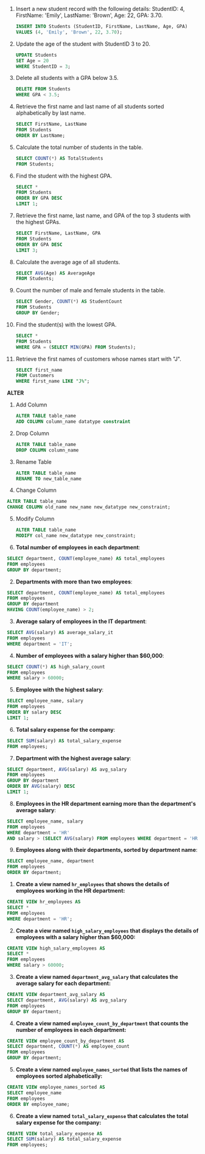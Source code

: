 
1. Insert a new student record with the following details: StudentID: 4, FirstName: 'Emily', LastName: 'Brown', Age: 22, GPA: 3.70.
   ```sql
   INSERT INTO Students (StudentID, FirstName, LastName, Age, GPA)
   VALUES (4, 'Emily', 'Brown', 22, 3.70);
   ```

2. Update the age of the student with StudentID 3 to 20.
   ```sql
   UPDATE Students
   SET Age = 20
   WHERE StudentID = 3;
   ```

3. Delete all students with a GPA below 3.5.
   ```sql
   DELETE FROM Students
   WHERE GPA < 3.5;
   ```

4. Retrieve the first name and last name of all students sorted alphabetically by last name.
   ```sql
   SELECT FirstName, LastName
   FROM Students
   ORDER BY LastName;
   ```

5. Calculate the total number of students in the table.
   ```sql
   SELECT COUNT(*) AS TotalStudents
   FROM Students;
   ```

6. Find the student with the highest GPA.
   ```sql
   SELECT *
   FROM Students
   ORDER BY GPA DESC
   LIMIT 1;
   ```

7. Retrieve the first name, last name, and GPA of the top 3 students with the highest GPAs.
   ```sql
   SELECT FirstName, LastName, GPA
   FROM Students
   ORDER BY GPA DESC
   LIMIT 3;
   ```

8. Calculate the average age of all students.
   ```sql
   SELECT AVG(Age) AS AverageAge
   FROM Students;
   ```

9. Count the number of male and female students in the table.
   ```sql
   SELECT Gender, COUNT(*) AS StudentCount
   FROM Students
   GROUP BY Gender;
   ```

10. Find the student(s) with the lowest GPA.
    ```sql
    SELECT *
    FROM Students
    WHERE GPA = (SELECT MIN(GPA) FROM Students);
    ```

11. Retrieve the first names of customers whose names start with "J".
    ```sql
    SELECT first_name
    FROM Customers 
    WHERE first_name LIKE "J%";
    ```
**ALTER**
1. Add Column
   ```sql
   ALTER TABLE table_name
   ADD COLUMN column_name datatype constraint
   ```

2. Drop Column
   ```sql
   ALTER TABLE table_name
   DROP COLUMN column_name
   ```

3. Rename Table
   ```sql
   ALTER TABLE table_name
   RENAME TO new_table_name
   ```

4. Change Column
  ```sql
  ALTER TABLE table_name
  CHANGE COLUMN old_name new_name new_datatype new_constraint;
  ```

5. Modify Column
   ```sql
   ALTER TABLE table_name
   MODIFY col_name new_datatype new_constraint;
   ```

 

1. **Total number of employees in each department**:
```sql
SELECT department, COUNT(employee_name) AS total_employees
FROM employees
GROUP BY department;
```

2. **Departments with more than two employees**:
```sql
SELECT department, COUNT(employee_name) AS total_employees
FROM employees
GROUP BY department
HAVING COUNT(employee_name) > 2;
```

3. **Average salary of employees in the IT department**:
```sql
SELECT AVG(salary) AS average_salary_it
FROM employees
WHERE department = 'IT';
```

4. **Number of employees with a salary higher than $60,000**:
```sql
SELECT COUNT(*) AS high_salary_count
FROM employees
WHERE salary > 60000;
```

5. **Employee with the highest salary**:
```sql
SELECT employee_name, salary
FROM employees
ORDER BY salary DESC
LIMIT 1;
```

6. **Total salary expense for the company**:
```sql
SELECT SUM(salary) AS total_salary_expense
FROM employees;
```

7. **Department with the highest average salary**:
```sql
SELECT department, AVG(salary) AS avg_salary
FROM employees
GROUP BY department
ORDER BY AVG(salary) DESC
LIMIT 1;
```

8. **Employees in the HR department earning more than the department's average salary**:
```sql
SELECT employee_name, salary
FROM employees
WHERE department = 'HR'
AND salary > (SELECT AVG(salary) FROM employees WHERE department = 'HR');
```

9. **Employees along with their departments, sorted by department name**:
```sql
SELECT employee_name, department
FROM employees
ORDER BY department;
```



1. **Create a view named `hr_employees` that shows the details of employees working in the HR department:**
```sql
CREATE VIEW hr_employees AS
SELECT *
FROM employees
WHERE department = 'HR';
```

2. **Create a view named `high_salary_employees` that displays the details of employees with a salary higher than $60,000:**
```sql
CREATE VIEW high_salary_employees AS
SELECT *
FROM employees
WHERE salary > 60000;
```

3. **Create a view named `department_avg_salary` that calculates the average salary for each department:**
```sql
CREATE VIEW department_avg_salary AS
SELECT department, AVG(salary) AS avg_salary
FROM employees
GROUP BY department;
```

4. **Create a view named `employee_count_by_department` that counts the number of employees in each department:**
```sql
CREATE VIEW employee_count_by_department AS
SELECT department, COUNT(*) AS employee_count
FROM employees
GROUP BY department;
```

5. **Create a view named `employee_names_sorted` that lists the names of employees sorted alphabetically:**
```sql
CREATE VIEW employee_names_sorted AS
SELECT employee_name
FROM employees
ORDER BY employee_name;
```

6. **Create a view named `total_salary_expense` that calculates the total salary expense for the company:**
```sql
CREATE VIEW total_salary_expense AS
SELECT SUM(salary) AS total_salary_expense
FROM employees;
```

